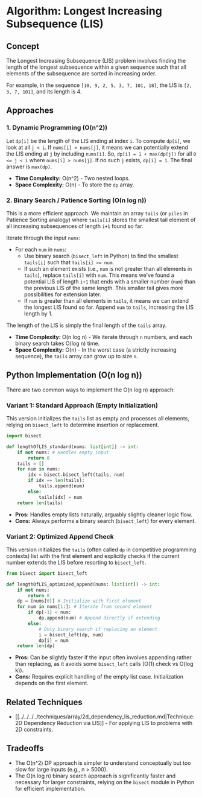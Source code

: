 # Algorithm: Longest Increasing Subsequence (LIS)

## Concept

The Longest Increasing Subsequence (LIS) problem involves finding the length of the longest subsequence within a given sequence such that all elements of the subsequence are sorted in increasing order.

For example, in the sequence `[10, 9, 2, 5, 3, 7, 101, 18]`, the LIS is `[2, 3, 7, 101]`, and its length is 4.

## Approaches

### 1. Dynamic Programming (O(n^2))

Let `dp[i]` be the length of the LIS ending at index `i`.
To compute `dp[i]`, we look at all `j < i`. If `nums[i] > nums[j]`, it means we can potentially extend the LIS ending at `j` by including `nums[i]`.
So, `dp[i] = 1 + max(dp[j])` for all `0 <= j < i` where `nums[i] > nums[j]`. If no such `j` exists, `dp[i] = 1`.
The final answer is `max(dp)`.

- **Time Complexity:** O(n^2) - Two nested loops.
- **Space Complexity:** O(n) - To store the `dp` array.

### 2. Binary Search / Patience Sorting (O(n log n))

This is a more efficient approach. We maintain an array `tails` (or `piles` in Patience Sorting analogy) where `tails[i]` stores the smallest tail element of all increasing subsequences of length `i+1` found so far.

Iterate through the input `nums`:
- For each `num` in `nums`:
    - Use binary search (`bisect_left` in Python) to find the smallest `tails[i]` such that `tails[i] >= num`.
    - If such an element exists (i.e., `num` is not greater than all elements in `tails`), replace `tails[i]` with `num`. This means we've found a potential LIS of length `i+1` that ends with a smaller number (`num`) than the previous LIS of the same length. This smaller tail gives more possibilities for extension later.
    - If `num` is greater than all elements in `tails`, it means we can extend the longest LIS found so far. Append `num` to `tails`, increasing the LIS length by 1.

The length of the LIS is simply the final length of the `tails` array.

- **Time Complexity:** O(n log n) - We iterate through `n` numbers, and each binary search takes O(log n) time.
- **Space Complexity:** O(n) - In the worst case (a strictly increasing sequence), the `tails` array can grow up to size `n`.

## Python Implementation (O(n log n))

There are two common ways to implement the O(n log n) approach:

### Variant 1: Standard Approach (Empty Initialization)

This version initializes the `tails` list as empty and processes all elements, relying on `bisect_left` to determine insertion or replacement.

```python
import bisect

def lengthOfLIS_standard(nums: list[int]) -> int:
    if not nums: # Handles empty input
        return 0
    tails = []
    for num in nums:
        idx = bisect.bisect_left(tails, num)
        if idx == len(tails):
            tails.append(num)
        else:
            tails[idx] = num
    return len(tails)
```
- **Pros:** Handles empty lists naturally, arguably slightly cleaner logic flow.
- **Cons:** Always performs a binary search (`bisect_left`) for every element.

### Variant 2: Optimized Append Check

This version initializes the `tails` (often called `dp` in competitive programming contexts) list with the first element and explicitly checks if the current number extends the LIS before resorting to `bisect_left`.

```python
from bisect import bisect_left

def lengthOfLIS_optimized_append(nums: list[int]) -> int:
    if not nums:
        return 0
    dp = [nums[0]] # Initialize with first element
    for num in nums[1:]: # Iterate from second element
        if dp[-1] < num:
            dp.append(num) # Append directly if extending
        else:
            # Only binary search if replacing an element
            i = bisect_left(dp, num)
            dp[i] = num
    return len(dp)
```
- **Pros:** Can be slightly faster if the input often involves appending rather than replacing, as it avoids some `bisect_left` calls (O(1) check vs O(log k)).
- **Cons:** Requires explicit handling of the empty list case. Initialization depends on the first element.

## Related Techniques

- [[../../../../techniques/array/2d_dependency_lis_reduction.md|Technique: 2D Dependency Reduction via LIS]] - For applying LIS to problems with 2D constraints.

## Tradeoffs

- The O(n^2) DP approach is simpler to understand conceptually but too slow for large inputs (e.g., n > 5000).
- The O(n log n) binary search approach is significantly faster and necessary for larger constraints, relying on the `bisect` module in Python for efficient implementation. 